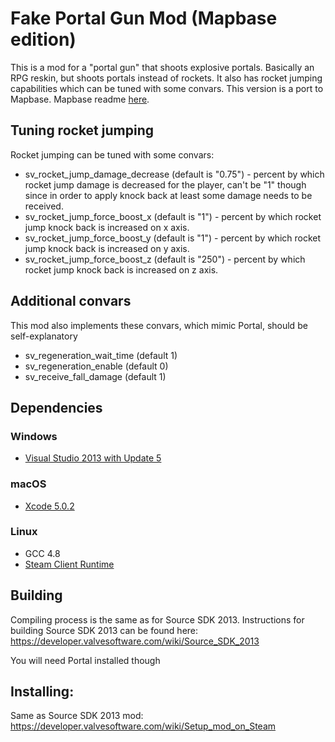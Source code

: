 Fake Portal Gun Mod (Mapbase edition)
=====

This is a mod for a "portal gun" that shoots explosive portals. Basically an RPG reskin, but shoots portals instead of rockets. It also has rocket jumping capabilities which can be tuned with some convars. This version is a port to Mapbase. Mapbase readme [here](https://github.com/SonicEraZoR/FakePortalGun-mapbase/blob/master/README/).

## Tuning rocket jumping

Rocket jumping can be tuned with some convars:

* sv_rocket_jump_damage_decrease (default is "0.75") - percent by which rocket jump damage is decreased for the player, can't be "1" though since in order to apply knock back at least some damage needs to be received.
* sv_rocket_jump_force_boost_x (default is "1") - percent by which rocket jump knock back is increased on x axis.
* sv_rocket_jump_force_boost_y (default is "1") - percent by which rocket jump knock back is increased on y axis.
* sv_rocket_jump_force_boost_z (default is "250") - percent by which rocket jump knock back is increased on z axis.

## Additional convars

This mod also implements these convars, which mimic Portal, should be self-explanatory

* sv_regeneration_wait_time (default 1)
* sv_regeneration_enable (default 0)
* sv_receive_fall_damage (default 1)

## Dependencies

### Windows
* [Visual Studio 2013 with Update 5](https://visualstudio.microsoft.com/vs/older-downloads/)

### macOS
* [Xcode 5.0.2](https://developer.apple.com/downloads/more)

### Linux
* GCC 4.8
* [Steam Client Runtime](http://media.steampowered.com/client/runtime/steam-runtime-sdk_latest.tar.xz)

## Building

Compiling process is the same as for Source SDK 2013. Instructions for building Source SDK 2013 can be found here: https://developer.valvesoftware.com/wiki/Source_SDK_2013

You will need Portal installed though

## Installing:

Same as Source SDK 2013 mod: https://developer.valvesoftware.com/wiki/Setup_mod_on_Steam
